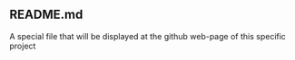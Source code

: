 README.md
---------------------------------------------------

A special file that will be displayed at the github web-page of this specific project 
